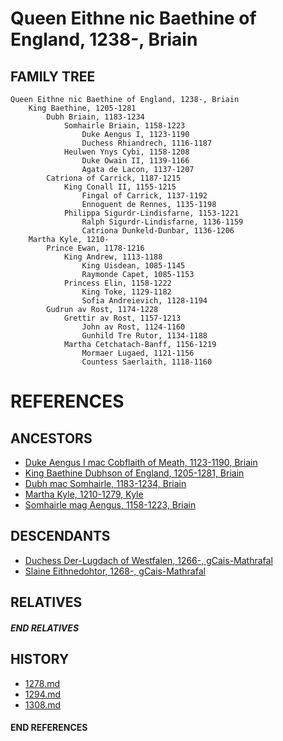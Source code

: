 # Queen Eithne nic Baethine of England, 1238-, Briain

## FAMILY TREE
```
Queen Eithne nic Baethine of England, 1238-, Briain
    King Baethine, 1205-1281
        Dubh Briain, 1183-1234
            Somhairle Briain, 1158-1223
                Duke Aengus I, 1123-1190
                Duchess Rhiandrech, 1116-1187
            Heulwen Ynys Cybi, 1158-1208
                Duke Owain II, 1139-1166
                Agata de Lacon, 1137-1207
        Catriona of Carrick, 1187-1215
            King Conall II, 1155-1215
                Fingal of Carrick, 1137-1192
                Ennoguent de Rennes, 1135-1198
            Philippa Sigurdr-Lindisfarne, 1153-1221
                Ralph Sigurdr-Lindisfarne, 1136-1159
                Catriona Dunkeld-Dunbar, 1136-1206
    Martha Kyle, 1210-
        Prince Ewan, 1178-1216
            King Andrew, 1113-1188
                King Uisdean, 1085-1145
                Raymonde Capet, 1085-1153
            Princess Elin, 1158-1222
                King Toke, 1129-1182
                Sofia Andreievich, 1128-1194
        Gudrun av Rost, 1174-1228
            Grettir av Rost, 1157-1213
                John av Rost, 1124-1160
                Gunhild Tre Rutor, 1134-1188
            Martha Cetchatach-Banff, 1156-1219
                Mormaer Lugaed, 1121-1156   
                Countess Saerlaith, 1118-1160
```


# REFERENCES

## ANCESTORS
* [Duke Aengus I mac Cobflaith of Meath, 1123-1190, Briain](aengus_i_mac_cobflaith_1123.md)
* [King Baethine Dubhson of England, 1205-1281, Briain](baethine_dubhson_1205.md)
* [Dubh mac Somhairle, 1183-1234, Briain](dubh_mac_somhairle_1183.md)
* [Martha Kyle, 1210-1279, Kyle](martha_kyle_1210.md)
* [Somhairle mag Aengus, 1158-1223, Briain](somhairle_mag_aengus_1158.md)

## DESCENDANTS
* [Duchess Der-Lugdach of Westfalen, 1266-, gCais-Mathrafal](der-lugdach_1266.md)
* [Slaine Eithnedohtor, 1268-, gCais-Mathrafal](slaine_eithnedohtor_1268.md)

## RELATIVES

##### END RELATIVES 
## HISTORY
* [1278.md](../h/1278.md)
* [1294.md](../h/1294.md)
* [1308.md](../h/1308.md)

#### END REFERENCES
